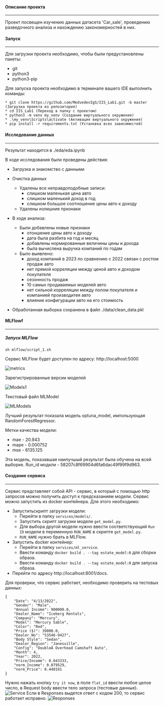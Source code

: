 #### Описание проекта
----------------
Проект посвещен изучению данных датасета 'Car_sale', проведению разведочного анализа и нахождению закономерностей в них.

#### Запуск
----------
Для загрузки проекта необходимо, чтобы были предустановлены пакеты:

* git
* python3
* python3-pip

Для запуска проекта необходимо в терминале вашего IDE выполнить команды:
```
* git clone https://github.com/MedvedevIgS/IIS_Lab1.git -b master (Загрузка проекта из репозитория)
* cd IIS_Lab1 (Переход в папку с проектом)
* python3 -m venv my_venv (Создание виртуального окружения)
* .\my_venv\Scripts\activate (Активация виртуального окружения)
* pip install -r requirements.txt (Установка всех зависимостей)
```

#### Исследование данных 
------------
Результат находится в ./eda/eda.ipynb

В ходе исследования были проведены действия:

* Загрузка и знакомство с данными

* Очистка данных
    * Удалены все неправдоподобные записи: 
        * слишком маленькая цена авто
        * слишком маленький доход в год
        * слишком большое соотношение цены авто к доходу
    * Удалены излишние признаки 
* В ходе анализа:
    * Были добавлены новые признаки
        * отоншение цены авто к доходу
        * дата была разбита на год и месяц
        * добавлены нормированные величины цены и дохода
        * была вычислена выручка компаний по годам
    * Было выявлено:
        * доход компаний в 2023 по сравнению с 2022 связан с ростом продаж авто
        * нет прямой корреляции между ценой авто и доходом покупателя
        * сезонность продаж
        * 10 самых продаваемых моделей авто
        * нет сильной корреляции между полом покупателя и компанией производитея авто
        * влияние конфигурации авто на его стоимость
* Обработанная выборка сохранена в файл ./data/clean_data.pkl

#### MLFlowf
------------------
##### Запуск MLFlow
```
sh mlflow/script_1.sh
```
Сервис MLFlow будет доступен по адресу: http://localhost:5000

![metrics](edu/metrics.png)

Зарегистрированные версии моделей

![Models1](edu/Models1.png)

Текстовый файл MLModel

![MLModels](edu/MLModels.png)

Лучший результат показала модель optuna_model, импользующая RandomForestRegressor.

Метки качества модели:

* mae - 20.943
* mape - 0.000752
* mse - 6135.125

Эта модель, показавшая наилучшый результат была обучена на всей выборке. Run_id модкли - 58207c8f69904d6fa6dac49f99f9d963.

#### Создание сервиса
------------------
Сервис представляет собой API - сервис, в который с помощью http запросов можно получить доступ к предсказаниям модели.
Сервис можно запустить из docker контейнера. Для этого необходимо:

* Запуститьскрипт загрузки модели:
    * Перейти в папку `services/models/`.
    * Запустить скрипт загрузки модели `get_model.py`.
    * Для выбора другой модели нужно ввести соответствующий `Run ID` модели в переменную `RUN_NAME` в скрипте `get_model.py`.
    * `RUN_NAME` нужно брать в MLFlow.
* Запустить docker контейнер:
    * Перейти в папку `services/ml_service`.
    * Ввести команду `docker build . --tag estate_model:0` для сборки образа.
    * Ввести команду `docker build . --tag estate_model:0` для запуска образа.
* Перейти по адресу http://localhost:8001/docs.

Для проверки, что сервис работает, необходимо проверить на тестовых данных:
```
{
    "Date": "4/13/2022",	
    "Gender": "Male",
    "Annual Income": 900000.0,	
    "Dealer_Name": "Iceberg Rentals",
    "Company": "Mercury",
    "Model": "Mercury Sable",
    "Color": "Red",	
    "Price ($)": 39000.0,
    "Dealer_No": "53546-9427",
    "Body Style": "Sedan",	
    "Dealer_Region": "Janesville",
    "Config": "DoubleÂ Overhead Camshaft Auto",
    "Month": 4,	
    "Year": 2022,	
    "Price/Income": 0.043333,	
    "norm_Income": 0.079529,
    "norm_Price": 0.440191
}
```
Нужно нажать кнопку `try it now`, в поле `flat_id` ввести любое целое число, в Request body ввести тело запроса (тестовые данные).
![Service](pick/Service.png)
Если в Responses выдется ответ с кодом 200, то сервис работает исправно.
![Responses](pick/Responses.png.png)
